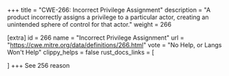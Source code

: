 +++
title = "CWE-266: Incorrect Privilege Assignment"
description	= "A product incorrectly assigns a privilege to a particular actor, creating an unintended sphere of control for that actor."
weight = 266

[extra]
id = 266
name = "Incorrect Privilege Assignment"
url = "https://cwe.mitre.org/data/definitions/266.html"
vote = "No Help, or Langs Won't Help"
clippy_helps = false
rust_docs_links = [
	
]
+++
See 256 reason
